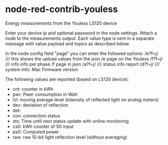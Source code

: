 # node-red-contrib-youless

Energy measurements from the Youless LS120 device

Enter your device ip and optional password in the node settings. Attach a node to the measurements output. Each value type is sent in a separate message with value payload and topics as described below.

In the node config field "page" you can enter the followed options:
/e?f=j/  /// this shows the upload values from the json /e page on the Youless
/f?f=j/  /// info info per phase /f page in json
/a?f=j/  /// status info report 
/d?f=j/  /// system info: Mac Firmware version 

The following values are reported (based on LS120 device):

* cnt: counter in kWh
* pwr: Pwer consumption in Watt
* lvl: moving average level (intensity of reflected light on analog meters)
* dev: deviation of reflection
* det: 
* con: connection status
* sts: Time until next status update with online monitoring
* cs0: kWh counter of S0 input
* ps0: Computed power
* raw: raw 10-bit light reflection level (without averaging)

